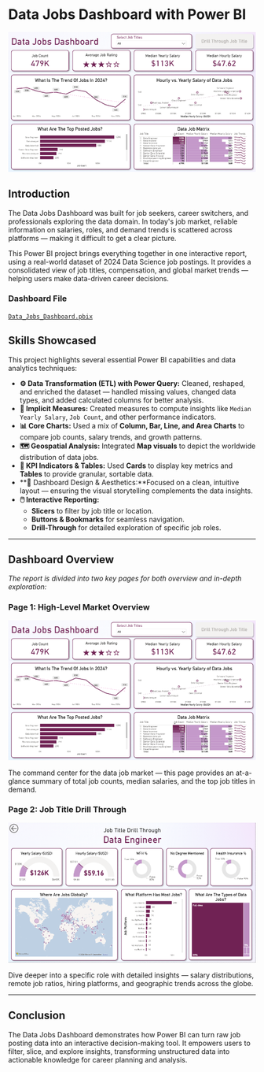 # Data Jobs Dashboard with Power BI

![Data Jobs Dashboard Page 1](images/project1_dashboard_page1.PNG)

## Introduction
The Data Jobs Dashboard was built for job seekers, career switchers, and professionals exploring the data domain.
In today's job market, reliable information on salaries, roles, and demand trends is scattered across platforms — making it difficult to get a clear picture.

This Power BI project brings everything together in one interactive report, using a real-world dataset of 2024 Data Science job postings. It provides a consolidated view of job titles, compensation, and global market trends — helping users make data-driven career decisions.

### Dashboard File
[`Data_Jobs_Dashboard.pbix`](Data_Jobs_Dashboard.pbix)

## Skills Showcased

This project highlights several essential Power BI capabilities and data analytics techniques:

-   **⚙️ Data Transformation (ETL) with Power Query:** Cleaned, reshaped, and enriched the dataset — handled missing values, changed data types, and added calculated columns for better analysis.
-   **🧮 Implicit Measures:** Created measures to compute insights like `Median Yearly Salary`, `Job Count`, and other performance indicators.
-   **📊 Core Charts:** Used a mix of **Column, Bar, Line, and Area Charts** to compare job counts, salary trends, and growth patterns.
-   **🗺️ Geospatial Analysis:** Integrated **Map visuals** to depict the worldwide distribution of data jobs.
-   **🔢 KPI Indicators & Tables:** Used **Cards** to display key metrics and **Tables** to provide granular, sortable data.
-   **🎨 Dashboard Design & Aesthetics:**Focused on a clean, intuitive layout — ensuring the visual storytelling complements the data insights.
-   **🖱️ Interactive Reporting:**
    -   **Slicers** to filter by job title or location.
    -   **Buttons & Bookmarks** for seamless navigation.
    -   **Drill-Through** for detailed exploration of specific job roles.
---
## Dashboard Overview

*The report is divided into two key pages for both overview and in-depth exploration:*

### Page 1: High-Level Market Overview

![Data Jobs Dashboard Page 1](images/project1_dashboard_page1.PNG)  

The command center for the data job market — this page provides an at-a-glance summary of total job counts, median salaries, and the top job titles in demand.

### Page 2: Job Title Drill Through

![Data Jobs Dashboard Page 2](images/project1_dashboard_page2.PNG)  

Dive deeper into a specific role with detailed insights — salary distributions, remote job ratios, hiring platforms, and geographic trends across the globe.

---

## Conclusion

The Data Jobs Dashboard demonstrates how Power BI can turn raw job posting data into an interactive decision-making tool. It empowers users to filter, slice, and explore insights, transforming unstructured data into actionable knowledge for career planning and analysis.
